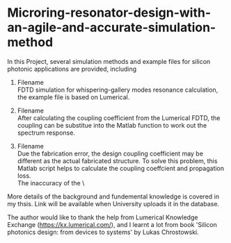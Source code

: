 # Microring-resonator-design-with-an-agile-and-accurate-simulation-method
In this Project, several simulation methods and example files for silicon photonic applications are provided, including
1. Filename\
FDTD simulation for whispering-gallery modes resonance calculation, the example file is based on Lumerical. 

2. Filename\
After calculating the coupling coefficient from the Lumerical FDTD, the coupling can be substitue into the Matlab function to work out the spectrum response.

3. Filename\
Due the fabrication error, the design coupling coefficient may be different as the actual fabricated structure. To solve this problem, this Matlab script helps to calculate the coupling coeffcient and propagation loss. \
The inaccuracy of the \











More details of the background and fundemental knowledge is covered in my thsis. Link will be available when University uploads it in the database. 

The author would like to thank the help from Lumerical Knowledge Exchange (https://kx.lumerical.com/), and I learnt a lot from book 'Silicon photonics design: from devices to systems' by Lukas Chrostowski. 
